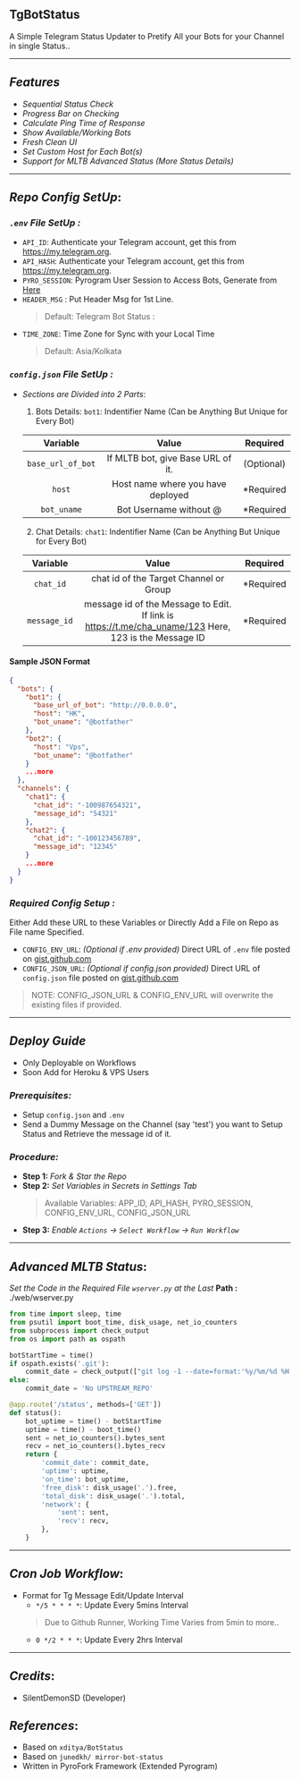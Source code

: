 ## TgBotStatus
A Simple Telegram Status Updater to Pretify All your Bots for your Channel in single Status..

---

## ***Features***
- _Sequential Status Check_
- _Progress Bar on Checking_
- _Calculate Ping Time of Response_
- _Show Available/Working Bots_
- _Fresh Clean UI_
- _Set Custom Host for Each Bot(s)_
- _Support for MLTB Advanced Status (More Status Details)_

---

## ***Repo Config SetUp***:

### _`.env` File SetUp :_
- `API_ID`: Authenticate your Telegram account, get this from https://my.telegram.org.
- `API_HASH`: Authenticate your Telegram account, get this from https://my.telegram.org.
- `PYRO_SESSION`: Pyrogram User Session to Access Bots, Generate from [Here](https://colab.research.google.com/drive/1wjYvtwUo5zDsUvukyafAR9Of-2NYkKsu)
- `HEADER_MSG` : Put Header Msg for 1st Line. 
  > Default: Telegram Bot Status :
- `TIME_ZONE`: Time Zone for Sync with your Local Time
  > Default: Asia/Kolkata

### _`config.json` File SetUp :_
- _Sections are Divided into 2 Parts_:
  1. Bots Details:
    `bot1`: Indentifier Name (Can be Anything But Unique for Every Bot)

    |Variable|Value|Required|
    |:---:|:---:|:---:|
    |`base_url_of_bot`|If MLTB bot, give Base URL of it.|(Optional)|
    |`host`|Host name where you have deployed|*Required|
    |`bot_uname`|Bot Username without @|*Required|
    
  2. Chat Details:
    `chat1`: Indentifier Name (Can be Anything But Unique for Every Bot)

    |Variable|Value|Required|
    |:---:|:---:|:---:|
    |`chat_id`|chat id of the Target Channel or Group|*Required|
    |`message_id`|message id of the Message to Edit. If link is https://t.me/cha_uname/123 Here, 123 is the Message ID|*Required|

#### Sample JSON Format
```json
{
  "bots": {
    "bot1": {
      "base_url_of_bot": "http://0.0.0.0",
      "host": "HK",
      "bot_uname": "@botfather"
    },
    "bot2": {
      "host": "Vps",
      "bot_uname": "@botfather"
    }
    ...more
  },
  "channels": {
    "chat1": {
      "chat_id": "-100987654321",
      "message_id": "54321"
    },
    "chat2": {
      "chat_id": "-100123456789",
      "message_id": "12345"
    }
    ...more
  }
}
```

### _Required Config Setup :_
Either Add these URL to these Variables or Directly Add a File on Repo as File name Specified.

- `CONFIG_ENV_URL`: _(Optional if .env provided)_ Direct URL of `.env` file posted on [gist.github.com](https://gist.github.com)
- `CONFIG_JSON_URL`:  _(Optional if config.json provided)_ Direct URL of `config.json` file posted on [gist.github.com](https://gist.github.com)

> NOTE: CONFIG_JSON_URL & CONFIG_ENV_URL will overwrite the existing files if provided.

---

## ***Deploy Guide***
- Only Deployable on Workflows
- Soon Add for Heroku & VPS Users

### _Prerequisites:_
- Setup `config.json` and `.env`
- Send a Dummy Message on the Channel (say 'test') you want to Setup Status and Retrieve the message id of it.

### _Procedure:_
- **Step 1:** _Fork & Star the Repo_
- **Step 2:** _Set Variables in Secrets in Settings Tab_
  > Available Variables: APP_ID, API_HASH, PYRO_SESSION, CONFIG_ENV_URL, CONFIG_JSON_URL
- **Step 3:** _Enable `Actions` -> `Select Workflow` -> `Run Workflow`_

---

## ***Advanced MLTB Status***:
_Set the Code in the Required File `wserver.py` at the Last_
**Path :** ./web/wserver.py 

```py
from time import sleep, time
from psutil import boot_time, disk_usage, net_io_counters
from subprocess import check_output
from os import path as ospath

botStartTime = time()
if ospath.exists('.git'):
    commit_date = check_output(["git log -1 --date=format:'%y/%m/%d %H:%M' --pretty=format:'%cd'"], shell=True).decode()
else:
    commit_date = 'No UPSTREAM_REPO'

@app.route('/status', methods=['GET'])
def status():
    bot_uptime = time() - botStartTime
    uptime = time() - boot_time()
    sent = net_io_counters().bytes_sent
    recv = net_io_counters().bytes_recv
    return {
        'commit_date': commit_date,
        'uptime': uptime,
        'on_time': bot_uptime,
        'free_disk': disk_usage('.').free,
        'total_disk': disk_usage('.').total,
        'network': {
            'sent': sent,
            'recv': recv,
        },
    }
```

---

## ***Cron Job Workflow***:
- Format for Tg Message Edit/Update Interval
  - `*/5 * * * *`: Update Every 5mins Interval
  > Due to Github Runner, Working Time Varies from 5min to more..
  - `0 */2 * * *`: Update Every 2hrs Interval

---

## ***Credits***:
- SilentDemonSD (Developer)

## ***References***:
- Based on `xditya/BotStatus`
- Based on `junedkh/ mirror-bot-status`
- Written in PyroFork Framework (Extended Pyrogram)
